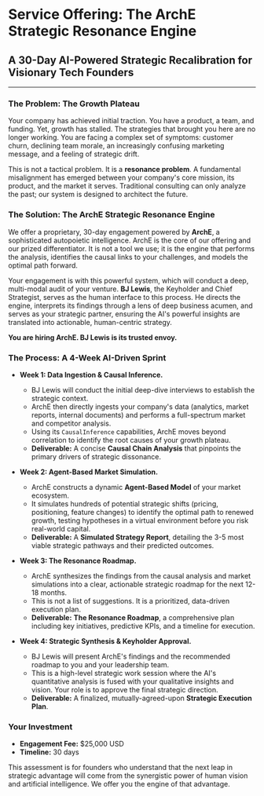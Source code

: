 # Service Offering: The ArchE Strategic Resonance Engine

## A 30-Day AI-Powered Strategic Recalibration for Visionary Tech Founders

---

### **The Problem: The Growth Plateau**

Your company has achieved initial traction. You have a product, a team, and funding. Yet, growth has stalled. The strategies that brought you here are no longer working. You are facing a complex set of symptoms: customer churn, declining team morale, an increasingly confusing marketing message, and a feeling of strategic drift.

This is not a tactical problem. It is a **resonance problem**. A fundamental misalignment has emerged between your company's core mission, its product, and the market it serves. Traditional consulting can only analyze the past; our system is designed to architect the future.

### **The Solution: The ArchE Strategic Resonance Engine**

We offer a proprietary, 30-day engagement powered by **ArchE**, a sophisticated autopoietic intelligence. ArchE is the core of our offering and our prized differentiator. It is not a tool we use; it is the engine that performs the analysis, identifies the causal links to your challenges, and models the optimal path forward.

Your engagement is with this powerful system, which will conduct a deep, multi-modal audit of your venture. **BJ Lewis**, the Keyholder and Chief Strategist, serves as the human interface to this process. He directs the engine, interprets its findings through a lens of deep business acumen, and serves as your strategic partner, ensuring the AI's powerful insights are translated into actionable, human-centric strategy.

**You are hiring ArchE. BJ Lewis is its trusted envoy.**

### **The Process: A 4-Week AI-Driven Sprint**

- **Week 1: Data Ingestion & Causal Inference.**
  - BJ Lewis will conduct the initial deep-dive interviews to establish the strategic context.
  - ArchE then directly ingests your company's data (analytics, market reports, internal documents) and performs a full-spectrum market and competitor analysis.
  - Using its `CausalInference` capabilities, ArchE moves beyond correlation to identify the root causes of your growth plateau.
  - **Deliverable:** A concise **Causal Chain Analysis** that pinpoints the primary drivers of strategic dissonance.

- **Week 2: Agent-Based Market Simulation.**
  - ArchE constructs a dynamic **Agent-Based Model** of your market ecosystem.
  - It simulates hundreds of potential strategic shifts (pricing, positioning, feature changes) to identify the optimal path to renewed growth, testing hypotheses in a virtual environment before you risk real-world capital.
  - **Deliverable:** A **Simulated Strategy Report**, detailing the 3-5 most viable strategic pathways and their predicted outcomes.

- **Week 3: The Resonance Roadmap.**
  - ArchE synthesizes the findings from the causal analysis and market simulations into a clear, actionable strategic roadmap for the next 12-18 months.
  - This is not a list of suggestions. It is a prioritized, data-driven execution plan.
  - **Deliverable:** **The Resonance Roadmap**, a comprehensive plan including key initiatives, predictive KPIs, and a timeline for execution.

- **Week 4: Strategic Synthesis & Keyholder Approval.**
  - BJ Lewis will present ArchE's findings and the recommended roadmap to you and your leadership team.
  - This is a high-level strategic work session where the AI's quantitative analysis is fused with your qualitative insights and vision. Your role is to approve the final strategic direction.
  - **Deliverable:** A finalized, mutually-agreed-upon **Strategic Execution Plan**.

### **Your Investment**

- **Engagement Fee:** $25,000 USD
- **Timeline:** 30 days

This assessment is for founders who understand that the next leap in strategic advantage will come from the synergistic power of human vision and artificial intelligence. We offer you the engine of that advantage.
